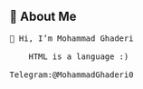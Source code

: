 
## 🚀 About Me
<pre>
👋 Hi, I’m Mohammad Ghaderi
 <frontend
    role = "developer"        
    class = "beginner"
    learing = "React">
    HTML is a language :)
</frontend> 
Telegram:@MohammadGhaderi0



